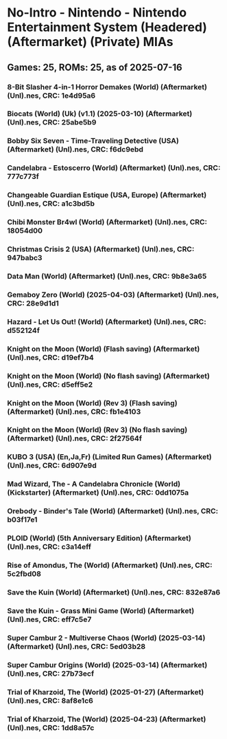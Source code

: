 # No-Intro - Nintendo - Nintendo Entertainment System (Headered) (Aftermarket) (Private) MIAs
## Games: 25, ROMs: 25, as of 2025-07-16

### 8-Bit Slasher 4-in-1 Horror Demakes (World) (Aftermarket) (Unl).nes, CRC: 1e4d95a6
### Biocats (World) (Uk) (v1.1) (2025-03-10) (Aftermarket) (Unl).nes, CRC: 25abe5b9
### Bobby Six Seven - Time-Traveling Detective (USA) (Aftermarket) (Unl).nes, CRC: f6dc9ebd
### Candelabra - Estoscerro (World) (Aftermarket) (Unl).nes, CRC: 777c773f
### Changeable Guardian Estique (USA, Europe) (Aftermarket) (Unl).nes, CRC: a1c3bd5b
### Chibi Monster Br4wl (World) (Aftermarket) (Unl).nes, CRC: 18054d00
### Christmas Crisis 2 (USA) (Aftermarket) (Unl).nes, CRC: 947babc3
### Data Man (World) (Aftermarket) (Unl).nes, CRC: 9b8e3a65
### Gemaboy Zero (World) (2025-04-03) (Aftermarket) (Unl).nes, CRC: 28e9d1d1
### Hazard - Let Us Out! (World) (Aftermarket) (Unl).nes, CRC: d552124f
### Knight on the Moon (World) (Flash saving) (Aftermarket) (Unl).nes, CRC: d19ef7b4
### Knight on the Moon (World) (No flash saving) (Aftermarket) (Unl).nes, CRC: d5eff5e2
### Knight on the Moon (World) (Rev 3) (Flash saving) (Aftermarket) (Unl).nes, CRC: fb1e4103
### Knight on the Moon (World) (Rev 3) (No flash saving) (Aftermarket) (Unl).nes, CRC: 2f27564f
### KUBO 3 (USA) (En,Ja,Fr) (Limited Run Games) (Aftermarket) (Unl).nes, CRC: 6d907e9d
### Mad Wizard, The - A Candelabra Chronicle (World) (Kickstarter) (Aftermarket) (Unl).nes, CRC: 0dd1075a
### Orebody - Binder's Tale (World) (Aftermarket) (Unl).nes, CRC: b03f17e1
### PLOID (World) (5th Anniversary Edition) (Aftermarket) (Unl).nes, CRC: c3a14eff
### Rise of Amondus, The (World) (Aftermarket) (Unl).nes, CRC: 5c2fbd08
### Save the Kuin (World) (Aftermarket) (Unl).nes, CRC: 832e87a6
### Save the Kuin - Grass Mini Game (World) (Aftermarket) (Unl).nes, CRC: eff7c5e7
### Super Cambur 2 - Multiverse Chaos (World) (2025-03-14) (Aftermarket) (Unl).nes, CRC: 5ed03b28
### Super Cambur Origins (World) (2025-03-14) (Aftermarket) (Unl).nes, CRC: 27b73ecf
### Trial of Kharzoid, The (World) (2025-01-27) (Aftermarket) (Unl).nes, CRC: 8af8e1c6
### Trial of Kharzoid, The (World) (2025-04-23) (Aftermarket) (Unl).nes, CRC: 1dd8a57c
